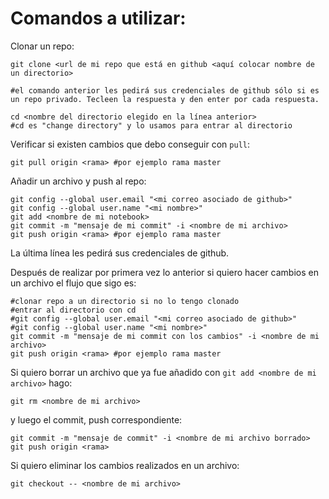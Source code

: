 # Comandos a utilizar:

Clonar un repo:

```
git clone <url de mi repo que está en github <aquí colocar nombre de un directorio>

#el comando anterior les pedirá sus credenciales de github sólo si es un repo privado. Tecleen la respuesta y den enter por cada respuesta.

cd <nombre del directorio elegido en la línea anterior> 
#cd es "change directory" y lo usamos para entrar al directorio
```

Verificar si existen cambios que debo conseguir con `pull`:

```
git pull origin <rama> #por ejemplo rama master
```

Añadir un archivo y push al repo:

```
git config --global user.email "<mi correo asociado de github>"
git config --global user.name "<mi nombre>"
git add <nombre de mi notebook>
git commit -m "mensaje de mi commit" -i <nombre de mi archivo>
git push origin <rama> #por ejemplo rama master
```

La última línea les pedirá sus credenciales de github.

Después de realizar por primera vez lo anterior si quiero hacer cambios en un archivo el flujo que sigo es:


```
#clonar repo a un directorio si no lo tengo clonado
#entrar al directorio con cd
#git config --global user.email "<mi correo asociado de github>"
#git config --global user.name "<mi nombre>"
git commit -m "mensaje de mi commit con los cambios" -i <nombre de mi archivo>
git push origin <rama> #por ejemplo rama master
```

Si quiero borrar un archivo que ya fue añadido con `git add <nombre de mi archivo>` hago:

```
git rm <nombre de mi archivo>
```

y luego el commit, push correspondiente:

```
git commit -m "mensaje de commit" -i <nombre de mi archivo borrado>
git push origin <rama>
```

Si quiero eliminar los cambios realizados en un archivo:

```
git checkout -- <nombre de mi archivo>
```
